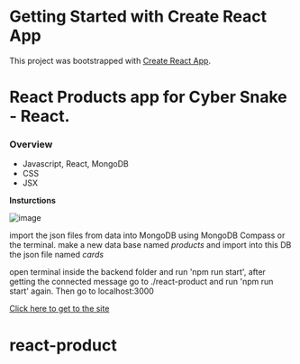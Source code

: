 # Getting Started with Create React App

This project was bootstrapped with [Create React App](https://github.com/facebook/create-react-app).

# React Products app for Cyber Snake - React.

### Overview

- Javascript, React, MongoDB
- CSS
- JSX

**Insturctions**

![image](https://user-images.githubusercontent.com/87696247/144587480-3ec455db-cd24-4889-9d4f-d849e980b5b8.png)



import the json files from data into MongoDB using MongoDB Compass or the terminal.
make a new data base named _products_ and import into this DB the json file named *cards*

open terminal inside the backend folder and run 'npm run start',
after getting the connected message go to ./react-product and run 'npm run start' again.
Then go to localhost:3000

[Click here to get to the site](https://localhost:3000/)

# react-product


